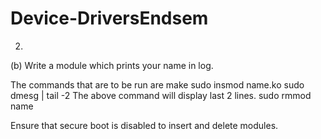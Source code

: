 # Device-DriversEndsem
2.

(b) Write a module which prints your name in log.

The commands that are to be run are
make
sudo insmod name.ko
sudo dmesg | tail -2 
The above command will display last 2 lines.
sudo rmmod name

Ensure that secure boot is disabled to insert and delete modules.

